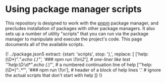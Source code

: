 # Using package manager scripts

This repository is designed to work with the [pnpm](https://pnpm.io/) package
manager, and precludes installation of packages with other package managers.
It also sets up a number of utility "scripts" that you can run via the package
manager to manipulate and execute the project's code. This page documents all
of the available scripts.

<!-- prettier-ignore -->
{! ../package.json5 extract: {start: 'scripts', stop: '},', replace: [
    ['help:(\D*)".*".*echo (.*)"', '### npm run \1\n\2'], # one-liner like test
    '"help:\D*:\d*".*echo (.*)"', # a numbered continuation line of help
    ['"help:(\D*)":.*"', '### npm run \1\n'], # header of a block of help lines
    '.' # ignore the actual scripts that don't start with help
]} !}
